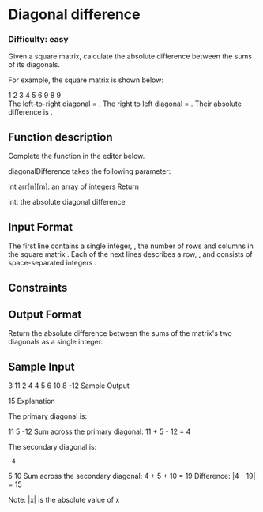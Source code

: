 # Diagonal difference

### Difficulty: easy

Given a square matrix, calculate the absolute difference between the sums of its diagonals.

For example, the square matrix  is shown below:

1 2 3
4 5 6
9 8 9  
The left-to-right diagonal = . The right to left diagonal = . Their absolute difference is .

## Function description

Complete the  function in the editor below.

diagonalDifference takes the following parameter:

int arr[n][m]: an array of integers
Return

int: the absolute diagonal difference
## Input Format

The first line contains a single integer, , the number of rows and columns in the square matrix .
Each of the next  lines describes a row, , and consists of  space-separated integers .

## Constraints

## Output Format

Return the absolute difference between the sums of the matrix's two diagonals as a single integer.

## Sample Input

3
11 2 4
4 5 6
10 8 -12
Sample Output

15
Explanation

The primary diagonal is:

11
   5
     -12
Sum across the primary diagonal: 11 + 5 - 12 = 4

The secondary diagonal is:

     4
   5
10
Sum across the secondary diagonal: 4 + 5 + 10 = 19
Difference: |4 - 19| = 15

Note: |x| is the absolute value of x